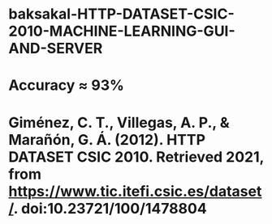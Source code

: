 # baksakal-HTTP-DATASET-CSIC-2010-MACHINE-LEARNING-GUI-AND-SERVER

# Accuracy ≈ 93%

# Giménez, C. T., Villegas, A. P., & Marañón, G. Á. (2012). HTTP DATASET CSIC 2010. Retrieved 2021, from https://www.tic.itefi.csic.es/dataset/. doi:10.23721/100/1478804
